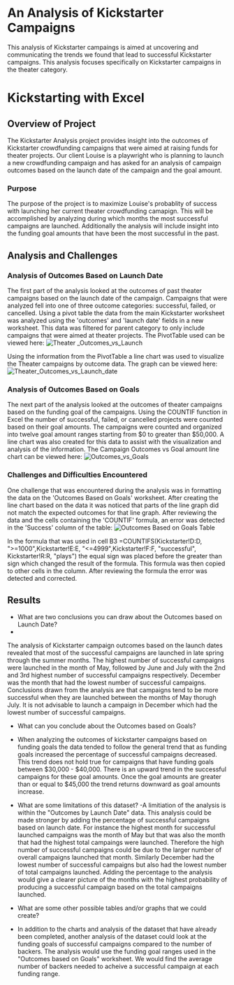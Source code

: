 # An Analysis of Kickstarter Campaigns
This analysis of Kickstarter campaings is aimed at uncovering and communicating the trends we found that lead to successful Kickstarter campaigns. This analysis focuses specifically on Kickstarter campaigns in the theater category.
# Kickstarting with Excel

## Overview of Project
The Kickstarter Analysis project provides insight into the outcomes of Kickstarter crowdfunding campaigns that were aimed at raising funds for theater projects. Our client Louise is a playwright who is planning to launch a new crowdfunding campaign and has asked for an analysis of campaign outcomes based on the launch date of the campaign and the goal amount. 

### Purpose
The purpose of the project is to maximize Louise's probablity of success with launching her current theater crowdfunding camapign. This will be accomplished by analyzing during which months the most successful campaigns are launched. Additionally the analysis will include insight into the funding goal amounts that have been the most successful in the past. 

## Analysis and Challenges

### Analysis of Outcomes Based on Launch Date
The first part of the analysis looked at the outcomes of past theater campaigns based on the launch date of the campaign. Campaigns that were analyzed fell into one of three outcome categories: successful, failed, or cancelled. Using a pivot table the data from the main Kickstarter worksheet was analyzed using the 'outcomes' and 'launch date' fields in a new worksheet. This data was filtered for parent category to only include campaigns that were aimed at theater projects. The PivotTable used can be viewed here: 
![Theater _Outcomes_vs_Launch](https://user-images.githubusercontent.com/96552268/148687613-fdd63ebc-474e-47c3-9154-7c170e7e7857.png)

Using the information from the PivotTable a line chart was used to visualize the Theater campaigns by outcome data. The graph can be viewed here:
![Theater_Outcomes_vs_Launch_date](https://user-images.githubusercontent.com/96552268/148686988-ebfdb7db-b22d-4b31-a1ba-d1f036555da0.png)

### Analysis of Outcomes Based on Goals
The next part of the analysis looked at the outcomes of theater campaigns based on the funding goal of the campaigns. Using the COUNTIF function in Excel the number of successful, failed, or cancelled projects were counted based on their goal amounts. The campaigns were counted and organized into twelve goal amount ranges starting from $0 to greater than $50,000. A line chart was also created for this data to assist with the visualization and analysis of the information. The Campaign Outcomes vs Goal amount line chart can be viewed here: 
![Outcomes_vs_Goals](https://user-images.githubusercontent.com/96552268/148688098-6d065ff0-0921-41ac-8928-7a8b64865132.png)

### Challenges and Difficulties Encountered
One challenge that was encountered during the analysis was in formatting the data on the 'Outcomes Based on Goals' worksheet. After creating the line chart based on the data it was noticed that parts of the line graph did not match the expected outcomes for that line graph. After reviewing the data and the cells containing the 'COUNTIF' formula, an error was detected in the 'Success' column of the table: 
 ![Outcomes Based on Goals Table](https://user-images.githubusercontent.com/96552268/148688433-094be73c-49b7-4e67-b166-3ab2c8118c8b.png)
 
In the formula that was used in cell B3 =COUNTIFS(Kickstarter!D:D, ">=1000",Kickstarter!E:E, "<=4999",Kickstarter!F:F, "successful", Kickstarter!R:R, "plays") the equal sign was placed before the greater than sign which changed the result of the formula. This formula was then copied to other cells in the column. After reviewing the formula the error was detected and corrected. 

## Results

- What are two conclusions you can draw about the Outcomes based on Launch Date?
- 
The analysis of Kickstarter campaign outcomes based on the launch dates revealed that most of the successful campaigns are launched in late spring through the summer months. The highest number of successful campaigns were launched in the month of May, followed by June and July with the 2nd and 3rd highest number of successful campaigns respectively. December was the month that had the lowest number of successful campaigns. Conclusions drawn from the analysis are that campaigns tend to be more successful when they are launched between the months of May thorugh July. It is not advisable to launch a campaign in December which had the lowest number of successful campaigns. 

- What can you conclude about the Outcomes based on Goals?
- When analyzing the outcomes of kickstarter campaigns based on funding goals the data tended to follow the general trend that as funding goals increased the percentage of successful campaigns decreased. This trend does not hold true for campaigns that have funding goals between $30,000 - $40,000. There is an upward trend in the successful campaigns for these goal amounts. Once the goal amounts are greater than or equal to $45,000 the trend returns downward as goal amounts increase. 

- What are some limitations of this dataset?
-A limitiation of the analysis is within the "Outcomes by Launch Date" data. This analysis could be made stronger by adding the percentage of successful campaigns based on launch date. For instance the highest month for successful launched campaigns was the month of May but that was also the month that had the highest total campaings were launched. Therefore the high number of successful campaigns could be due to the larger number of overall campaigns launched that month. Similarly December had the lowest number of successful campaigns but also had the lowest number of total campaigns launched.
Adding the percentage to the analysis would give a clearer picture of the months with the highest probability of producing a successful campaign based on the total campaigns launched. 

- What are some other possible tables and/or graphs that we could create?
- In addition to the charts and analysis of the dataset that have already been completed, another analysis of the dataset could look at the funding goals of successful campaigns compared to the number of backers. The analysis would use the funding goal ranges used in the "Outcomes based on Goals" worksheet. We would find the average number of backers needed to acheive a successful campaign at each funding range. 
